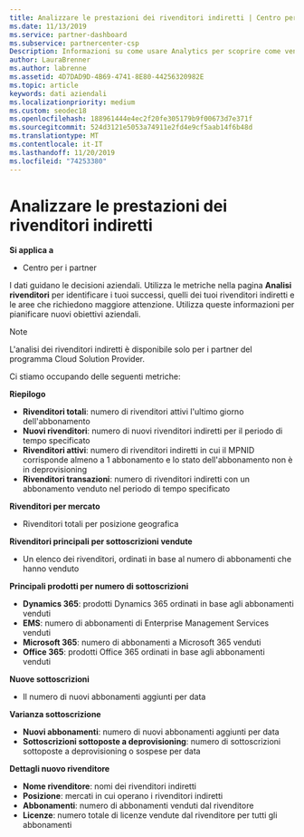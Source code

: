 ```yaml
---
title: Analizzare le prestazioni dei rivenditori indiretti | Centro per i partner
ms.date: 11/13/2019
ms.service: partner-dashboard
ms.subservice: partnercenter-csp
Description: Informazioni su come usare Analytics per scoprire come vengono eseguiti i rivenditori indiretti, sia i successi che le aree che potrebbero richiedere maggiore attenzione.
author: LauraBrenner
ms.author: labrenne
ms.assetid: 4D7DAD9D-4B69-4741-8E80-44256320982E
ms.topic: article
keywords: dati aziendali
ms.localizationpriority: medium
ms.custom: seodec18
ms.openlocfilehash: 188961444e4ec2f20fe305179b9f00673d7e371f
ms.sourcegitcommit: 524d3121e5053a74911e2fd4e9cf5aab14f6b48d
ms.translationtype: MT
ms.contentlocale: it-IT
ms.lasthandoff: 11/20/2019
ms.locfileid: "74253380"
---
```

# <a name="analyze-indirect-resellers-performance"></a>Analizzare le prestazioni dei rivenditori indiretti 

**Si applica a**

- Centro per i partner

I dati guidano le decisioni aziendali. Utilizza le metriche nella pagina **Analisi rivenditori** per identificare i tuoi successi, quelli dei tuoi rivenditori indiretti e le aree che richiedono maggiore attenzione. Utilizza queste informazioni per pianificare nuovi obiettivi aziendali.

> [!NOTE]
> L'analisi dei rivenditori indiretti è disponibile solo per i partner del programma Cloud Solution Provider.

Ci stiamo occupando delle seguenti metriche:

**Riepilogo**  
 - **Rivenditori totali**: numero di rivenditori attivi l'ultimo giorno dell'abbonamento  
 - **Nuovi rivenditori**: numero di nuovi rivenditori indiretti per il periodo di tempo specificato  
 - **Rivenditori attivi**: numero di rivenditori indiretti in cui il MPNID corrisponde almeno a 1 abbonamento e lo stato dell'abbonamento non è in deprovisioning  
 - **Rivenditori transazioni**: numero di rivenditori indiretti con un abbonamento venduto nel periodo di tempo specificato  

**Rivenditori per mercato**  
 - Rivenditori totali per posizione geografica  

**Rivenditori principali per sottoscrizioni vendute**
 - Un elenco dei rivenditori, ordinati in base al numero di abbonamenti che hanno venduto  

**Principali prodotti per numero di sottoscrizioni**  
 - **Dynamics 365**: prodotti Dynamics 365 ordinati in base agli abbonamenti venduti  
 - **EMS**: numero di abbonamenti di Enterprise Management Services venduti  
 - **Microsoft 365**: numero di abbonamenti a Microsoft 365 venduti  
 - **Office 365**: prodotti Office 365 ordinati in base agli abbonamenti venduti  

**Nuove sottoscrizioni**  
 - Il numero di nuovi abbonamenti aggiunti per data  

**Varianza sottoscrizione**  
 - **Nuovi abbonamenti**: numero di nuovi abbonamenti aggiunti per data  
 - **Sottoscrizioni sottoposte a deprovisioning**: numero di sottoscrizioni sottoposte a deprovisioning o sospese per data  

**Dettagli nuovo rivenditore**  
 - **Nome rivenditore**: nomi dei rivenditori indiretti  
 - **Posizione**: mercati in cui operano i rivenditori indiretti  
 - **Abbonamenti**: numero di abbonamenti venduti dal rivenditore  
 - **Licenze**: numero totale di licenze vendute dal rivenditore per tutti gli abbonamenti  
  
  
